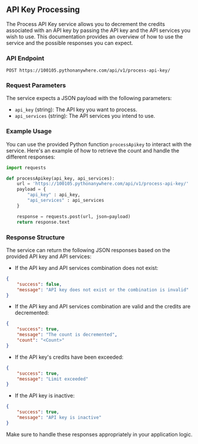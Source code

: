 
## API Key Processing

The Process API Key service allows you to decrement the credits associated with an API key by passing the API key and the API services you wish to use. This documentation provides an overview of how to use the service and the possible responses you can expect.

### API Endpoint

```
POST https://100105.pythonanywhere.com/api/v1/process-api-key/
```

### Request Parameters

The service expects a JSON payload with the following parameters:

- `api_key` (string): The API key you want to process.
- `api_services` (string): The API services you intend to use.

### Example Usage

You can use the provided Python function `processApikey` to interact with the service. Here's an example of how to retrieve the count and handle the different responses:

```python
import requests

def processApikey(api_key, api_services):
    url = 'https://100105.pythonanywhere.com/api/v1/process-api-key/'
    payload = {
        "api_key" : api_key,
        "api_services" : api_services
    }

    response = requests.post(url, json=payload)
    return response.text
```

### Response Structure

The service can return the following JSON responses based on the provided API key and API services:

- If the API key and API services combination does not exist:

```json
{
    "success": false,
    "message": "API key does not exist or the combination is invalid"
}
```

- If the API key and API services combination are valid and the credits are decremented:

```json
{
    "success": true,
    "message": "The count is decremented",
    "count": "<Count>"
}
```

- If the API key's credits have been exceeded:

```json
{
    "success": true,
    "message": "Limit exceeded"
}
```

- If the API key is inactive:

```json
{
    "success": true,
    "message": "API key is inactive"
}
```

Make sure to handle these responses appropriately in your application logic.